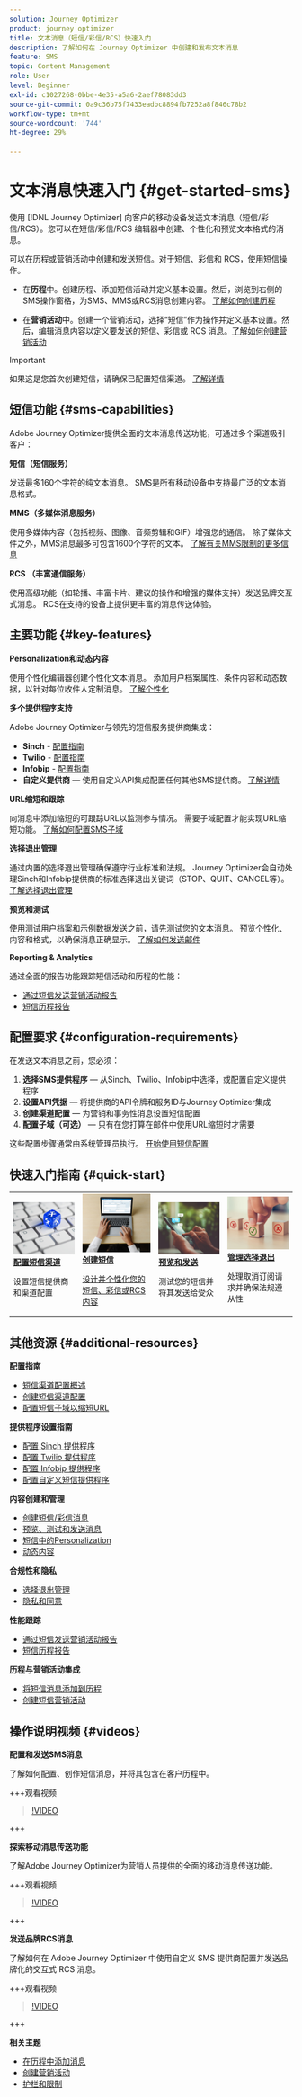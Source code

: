```yaml
---
solution: Journey Optimizer
product: journey optimizer
title: 文本消息（短信/彩信/RCS）快速入门
description: 了解如何在 Journey Optimizer 中创建和发布文本消息
feature: SMS
topic: Content Management
role: User
level: Beginner
exl-id: c1027268-0bbe-4e35-a5a6-2aef78083dd3
source-git-commit: 0a9c36b75f7433eadbc8894fb7252a8f846c78b2
workflow-type: tm+mt
source-wordcount: '744'
ht-degree: 29%

---
```


# 文本消息快速入门 {#get-started-sms}

使用 [!DNL Journey Optimizer] 向客户的移动设备发送文本消息（短信/彩信/RCS）。您可以在短信/彩信/RCS 编辑器中创建、个性化和预览文本格式的消息。

可以在历程或营销活动中创建和发送短信。对于短信、彩信和 RCS，使用短信操作。

* 在&#x200B;**历程**&#x200B;中。创建历程、添加短信活动并定义基本设置。然后，浏览到右侧的SMS操作窗格，为SMS、MMS或RCS消息创建内容。 [了解如何创建历程](../building-journeys/journey-gs.md)

* 在&#x200B;**营销活动**&#x200B;中。创建一个营销活动，选择“短信”作为操作并定义基本设置。然后，编辑消息内容以定义要发送的短信、彩信或 RCS 消息。[了解如何创建营销活动](../campaigns/create-campaign.md#configure)

>[!IMPORTANT]
>
>如果这是您首次创建短信，请确保已配置短信渠道。 [了解详情](sms-configuration.md)

## 短信功能 {#sms-capabilities}

Adobe Journey Optimizer提供全面的文本消息传送功能，可通过多个渠道吸引客户：

**短信（短信服务）**

发送最多160个字符的纯文本消息。 SMS是所有移动设备中支持最广泛的文本消息格式。

**MMS（多媒体消息服务）**

使用多媒体内容（包括视频、图像、音频剪辑和GIF）增强您的通信。 除了媒体文件之外，MMS消息最多可包含1600个字符的文本。 [了解有关MMS限制的更多信息](../start/guardrails.md#sms-guardrails)

**RCS （丰富通信服务）**

使用高级功能（如轮播、丰富卡片、建议的操作和增强的媒体支持）发送品牌交互式消息。 RCS在支持的设备上提供更丰富的消息传送体验。

## 主要功能 {#key-features}

**Personalization和动态内容**

使用个性化编辑器创建个性化文本消息。 添加用户档案属性、条件内容和动态数据，以针对每位收件人定制消息。 [了解个性化](../personalization/personalize.md)

**多个提供程序支持**

Adobe Journey Optimizer与领先的短信服务提供商集成：

* **Sinch** - [配置指南](sms-configuration-sinch.md)
* **Twilio** - [配置指南](sms-configuration-twilio.md)
* **Infobip** - [配置指南](sms-configuration-infobip.md)
* **自定义提供商** — 使用自定义API集成配置任何其他SMS提供商。 [了解详情](sms-configuration-custom.md)

**URL缩短和跟踪**

向消息中添加缩短的可跟踪URL以监测参与情况。 需要子域配置才能实现URL缩短功能。 [了解如何配置SMS子域](sms-subdomains.md)

**选择退出管理**

通过内置的选择退出管理确保遵守行业标准和法规。 Journey Optimizer会自动处理Sinch和Infobip提供商的标准选择退出关键词（STOP、QUIT、CANCEL等）。 [了解选择退出管理](sms-opt-out.md)

**预览和测试**

使用测试用户档案和示例数据发送之前，请先测试您的文本消息。 预览个性化、内容和格式，以确保消息正确显示。 [了解如何发送邮件](send-sms.md)

**Reporting &amp; Analytics**

通过全面的报告功能跟踪短信活动和历程的性能：

* [通过短信发送营销活动报告](../reports/campaign-global-report-cja-sms.md)
* [短信历程报告](../reports/journey-global-report-cja-sms.md)

## 配置要求 {#configuration-requirements}

在发送文本消息之前，您必须：

1. **选择SMS提供程序** — 从Sinch、Twilio、Infobip中选择，或配置自定义提供程序
2. **设置API凭据** — 将提供商的API令牌和服务ID与Journey Optimizer集成
3. **创建渠道配置** — 为营销和事务性消息设置短信配置
4. **配置子域（可选）** — 只有在您打算在邮件中使用URL缩短时才需要

这些配置步骤通常由系统管理员执行。 [开始使用短信配置](sms-configuration.md)

## 快速入门指南 {#quick-start}

<table style="table-layout:fixed"><tr style="border: 0;">
<td>
<a href="sms-configuration.md">
<img alt="验证" src="../assets/do-not-localize/sms-config.jpg">
</a>
<div>
<a href="sms-configuration.md"><strong>配置短信渠道</strong></a>
</div>
<p>设置短信提供商和渠道配置</p>
</td>
<td>
<a href="create-sms.md">
<img alt="潜在客户" src="../assets/do-not-localize/sms-create.jpeg">
</a>
<div><a href="create-sms.md"><strong>创建短信</strong>
</div>
<p>设计并个性化您的短信、彩信或RCS内容</p>
</td>
<td>
<a href="send-sms.md">
<img alt="不频繁" src="../assets/do-not-localize/sms-sending.jpg">
</a>
<div>
<a href="send-sms.md"><strong>预览和发送</strong></a>
</div>
<p>测试您的短信并将其发送给受众</p>
</td>
<td>
<a href="sms-opt-out.md">
<img alt="验证" src="../assets/do-not-localize/sms-opt-out.jpg">
</a>
<div>
<a href="sms-opt-out.md"><strong>管理选择退出</strong></a>
</div>
<p>处理取消订阅请求并确保法规遵从性</p>
</td>
</tr></table>

## 其他资源 {#additional-resources}

**配置指南**

* [短信渠道配置概述](sms-configuration.md)
* [创建短信渠道配置](sms-configuration-surface.md)
* [配置短信子域以缩短URL](sms-subdomains.md)

**提供程序设置指南**

* [配置 Sinch 提供程序](sms-configuration-sinch.md)
* [配置 Twilio 提供程序](sms-configuration-twilio.md)
* [配置 Infobip 提供程序](sms-configuration-infobip.md)
* [配置自定义短信提供程序](sms-configuration-custom.md)

**内容创建和管理**

* [创建短信/彩信消息](create-sms.md)
* [预览、测试和发送消息](send-sms.md)
* [短信中的Personalization](../personalization/personalize.md)
* [动态内容](../personalization/get-started-dynamic-content.md)

**合规性和隐私**

* [选择退出管理](sms-opt-out.md)
* [隐私和同意](../privacy/opt-out.md#sms-opt-out-management-sms-opt-out-management)

**性能跟踪**

* [通过短信发送营销活动报告](../reports/campaign-global-report-cja-sms.md)
* [短信历程报告](../reports/journey-global-report-cja-sms.md)

**历程与营销活动集成**

* [将短信消息添加到历程](../building-journeys/journeys-message.md)
* [创建短信营销活动](../campaigns/create-campaign.md)

## 操作说明视频 {#videos}

**配置和发送SMS消息**

了解如何配置、创作短信消息，并将其包含在客户历程中。

+++观看视频

>[!VIDEO](https://video.tv.adobe.com/v/3422699?captions=chi_hans&learn=on)

+++

**探索移动消息传送功能**

了解Adobe Journey Optimizer为营销人员提供的全面的移动消息传送功能。

+++观看视频

>[!VIDEO](https://video.tv.adobe.com/v/3430378?captions=chi_hans&quality=12&learn=on)

+++

**发送品牌RCS消息**

了解如何在 Adobe Journey Optimizer 中使用自定义 SMS 提供商配置并发送品牌化的交互式 RCS 消息。

+++观看视频

>[!VIDEO](https://video.tv.adobe.com/v/3464765?captions=chi_hans)

+++

**相关主题**

* [在历程中添加消息](../building-journeys/journeys-message.md)
* [创建营销活动](../campaigns/create-campaign.md)
* [护栏和限制](../start/guardrails.md#sms-guardrails)
